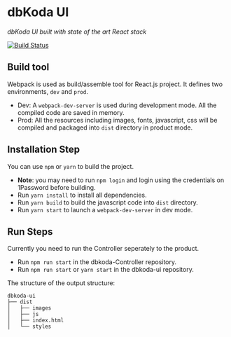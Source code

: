 # dbKoda UI
*dbKoda UI built with state of the art React stack*

[![Build Status](https://drone.southbanksoftware.com/api/badges/SouthbankSoftware/dbkoda-ui/status.svg)](https://drone.southbanksoftware.com/SouthbankSoftware/dbkoda-ui)

## Build tool

Webpack is used as build/assemble tool for React.js project. It defines two environments, `dev` and `prod`.

* Dev:
    A `webpack-dev-server` is used during development mode. All the compiled code are saved in memory.
* Prod:
    All the resources including images, fonts, javascript, css will be compiled and packaged into `dist` directory in product mode.

## Installation Step

You can use `npm` or `yarn` to build the project.

* **Note**: you may need to run `npm login` and login using the credentials on 1Password before building.
* Run `yarn install` to install all dependencies.
* Run `yarn build` to build the javascript code into `dist` directory.
* Run `yarn start` to launch a `webpack-dev-server` in dev mode.

## Run Steps

Currently you need to run the Controller seperately to the product.

* Run `npm run start` in the dbkoda-Controller repository.
* Run `npm run start` or `yarn start` in the dbkoda-ui repository.

The structure of the output structure:

```text
dbkoda-ui
├── dist
│   ├── images
│   ├── js
│   ├── index.html
│   └── styles
```
